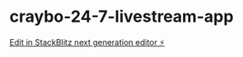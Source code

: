 # craybo-24-7-livestream-app

[Edit in StackBlitz next generation editor ⚡️](https://stackblitz.com/~/github.com/zanegraham/craybo-24-7-livestream-app)